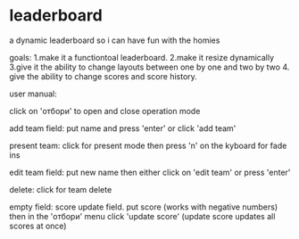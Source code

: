 # leaderboard
 a dynamic leaderboard so i can have fun with the homies
 
 goals:
 1.make it a functiontoal leaderboard.
 2.make it resize dynamically
 3.give it the ability to change layouts between one by one and two by two
 4. give the ability to change scores and score history.



user manual:

click on 'отбори' to open and close operation mode

add team field: put name and press 'enter' or click 'add team'

present team: click for present mode then press 'n' on the kyboard for fade ins

edit team field: put new name then either click on 'edit team' or press 'enter'

delete: click for team delete

empty field: score update field. put score (works with negative numbers) then in the 'отбори' menu click 'update score' (update score updates all scores at once)